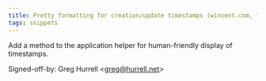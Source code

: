 ```yaml
---
title: Pretty formatting for creation/update timestamps (wincent.com, fba09f2)
tags: snippets
---
```


Add a method to the application helper for human-friendly display of timestamps.

Signed-off-by: Greg Hurrell &lt;greg@hurrell.net&gt;
